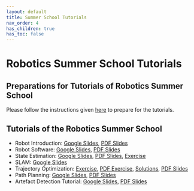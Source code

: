 ```yaml
---
layout: default
title: Summer School Tutorials
nav_order: 4
has_children: true
has_toc: false
---
```


# Robotics Summer School Tutorials

## Preparations for Tutorials of Robotics Summer School

Please follow the instructions given [here](preparations/) to prepare for the tutorials.

## Tutorials of the Robotics Summer School

- Robot Introduction: [Google Slides](https://docs.google.com/presentation/d/1i8MCOWxbqVXRCWMQOwWgHl8M9TGJLvluw3vByF_Z6js/edit?usp=sharing), [PDF Slides](https://drive.google.com/file/d/1IGVYaFTOX26qhTpwe7GOv481tv7y2-qy/view?usp=sharing)
- Robot Software: [Google Slides](https://docs.google.com/presentation/d/1scdq9YNLUFSm322NZWfndzX-z0wgS1x8cZm-BVjsqc0/edit?usp=sharing), [PDF Slides](https://drive.google.com/file/d/1UPLOG8CVnTw_pfvIA2EGX9MZRsWq4UHj/view?usp=sharing)
- State Estimation: [Google Slides](https://docs.google.com/presentation/d/1zeaw8HEj8ErQfBqZtMfM0bR2ggOkXifdIaZD7Ek10pg/edit?usp=sharing), [PDF Slides](https://drive.google.com/file/d/1ubOQcV7TOoVvExqXxkAkceKI3ELU1wvJ/view?usp=sharing), [Exercise](state_estimation_tutorial.md)
- SLAM: [Google Slides](https://docs.google.com/presentation/d/1wmRThS-t5mTzbMzZ7oIxbhRSn8dBjcha/edit?usp=sharing&ouid=104109680251067945482&rtpof=true&sd=true)
- Trajectory Optimization: [Exercise](trajectory_optimization_tutorial.md), [PDF Exercise](https://drive.google.com/file/d/1kri7ThMUCT6mhh7B8mMjcROAQ4RbWBv7/view?usp=sharing), [Solutions](https://docs.google.com/document/d/1pTwah8hE7s7AXWEATaOjLdM_6gjuFVBa-_Rm8F_lDtA/edit?usp=sharing), [PDF Slides](https://drive.google.com/file/d/1b5dYZhlhaMps75hHddvldIAFFivRs-my/view?usp=sharing)
- Path Planning: [Google Slides](https://docs.google.com/presentation/d/1SIZkOv5EcxKiCPJMOcYGV5KUOrF50aDr20GBRTD7JPU/edit?usp=sharing), [PDF Slides](https://drive.google.com/file/d/1o3XLxk7u8ZGY-dM2K4NIuoYgvvajx0qx/view?usp=sharing)
- Artefact Detection Tutorial: [Google Slides](https://docs.google.com/presentation/d/1eCi_FnHrDkGzo5rtMYWr_ZM5ZjPNoGf-gcA8LdtjW2E/edit?usp=sharing), [PDF Slides](https://drive.google.com/file/d/1zpWCKIipeZtTar-HHMNhWsbv_sflkXZL/view?usp=sharing)
